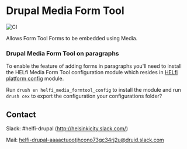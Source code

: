 # Drupal Media Form Tool

![CI](https://github.com/City-of-Helsinki/drupal-module-helfi-media-formtool/workflows/CI/badge.svg)

Allows Form Tool Forms to be embedded using Media.

### Drupal Media Form Tool on paragraphs

To enable the feature of adding forms in paragraphs you'll need to install the HELfi Media Form Tool configuration module which resides in [HELfi platform config](https://github.com/City-of-Helsinki/drupal-helfi-platform-config) module.

Run `drush en helfi_media_formtool_config` to install the module and run `drush cex` to export the configuration your configurations folder?


## Contact

Slack: #helfi-drupal (http://helsinkicity.slack.com/)

Mail: helfi-drupal-aaaactuootjhcono73gc34rj2u@druid.slack.com
